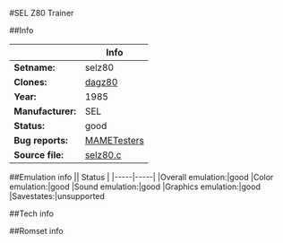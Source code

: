 #SEL Z80 Trainer

##Info

||Info|
|-----|-----|
|**Setname:**|selz80
|**Clones:**|[dagz80](dagz80.md)
|**Year:**|1985
|**Manufacturer:**|SEL
|**Status:**|good
|**Bug reports:**|[MAMETesters](http://mametesters.org/view_all_set.php?type=1&temporary=y&search=selz80.c)
|**Source file:**|[selz80.c](https://github.com/mamedev/mame/blob/master/src/mess/drivers/selz80.c)

##Emulation info
|| Status |
|-----|-----|
|Overall emulation:|good
|Color emulation:|good
|Sound emulation:|good
|Graphics emulation:|good
|Savestates:|unsupported

##Tech info

##Romset info

<!--- START OF EDITED COMMENT DO NOT TOUCH TEXT ABOVE-->
